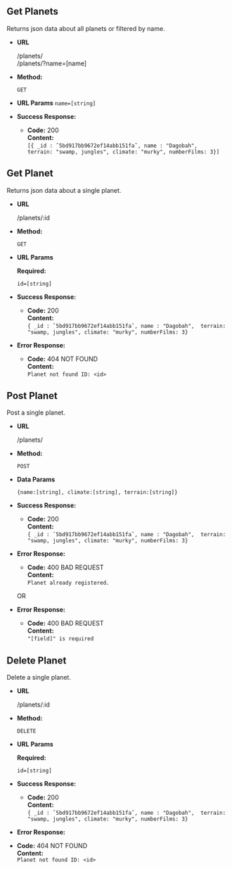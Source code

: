 **Get Planets**
----
  Returns json data about all planets or filtered by name.

* **URL**

  /planets/ <br />
  /planets/?name=[name]

* **Method:**

  `GET`
  
*  **URL Params**
  `name=[string]`

* **Success Response:**

  * **Code:** 200 <br />
    **Content:** <br />
    `[{ _id : ˜5bd917bb9672ef14abb151fa˜, name : "Dagobah",  terrain: "swamp, jungles", climate: "murky", numberFilms: 3}]`

**Get Planet**
----
  Returns json data about a single planet.

* **URL**

  /planets/:id

* **Method:**

  `GET`
  
*  **URL Params**

   **Required:**
 
   `id=[string]`

* **Success Response:**

  * **Code:** 200 <br />
    **Content:**  <br /> 
    `{ _id : ˜5bd917bb9672ef14abb151fa˜, name : "Dagobah",  terrain: "swamp, jungles", climate: "murky", numberFilms: 3}`
 
* **Error Response:**

  * **Code:** 404 NOT FOUND <br />
    **Content:** <br />
    `Planet not found ID: <id>`

**Post Planet**
----
  Post a single planet.

* **URL**

  /planets/

* **Method:**

  `POST`

* **Data Params**

  `{name:[string], climate:[string], terrain:[string]}`

* **Success Response:**

  * **Code:** 200 <br />
    **Content:** <br />
    `{ _id : ˜5bd917bb9672ef14abb151fa˜, name : "Dagobah",  terrain: "swamp, jungles", climate: "murky", numberFilms: 3}`
 
* **Error Response:**

  * **Code:** 400 BAD REQUEST <br />
    **Content:** <br />
    `Planet already registered.`

  OR

* **Error Response:**

  * **Code:** 400 BAD REQUEST <br />
    **Content:** <br />
    `"[field]" is required`

**Delete Planet**
----
  Delete a single planet.

* **URL**

  /planets/:id

* **Method:**

  `DELETE`

*  **URL Params**

   **Required:**
 
   `id=[string]`

* **Success Response:**

  * **Code:** 200 <br />
    **Content:** <br />
    `{ _id : ˜5bd917bb9672ef14abb151fa˜, name : "Dagobah",  terrain: "swamp, jungles", climate: "murky", numberFilms: 3}`
 
* **Error Response:**

 * **Code:** 404 NOT FOUND <br />
    **Content:** <br />
    `Planet not found ID: <id>`
